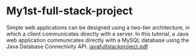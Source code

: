 # My1st-full-stack-project
Simple web applications can be designed using a two-tier architecture, in which a client communicates directly with a server. In this tutorial, a Java web application communicates directly with a MySQL database using the Java Database Connectivity API.
[javafullstackproject.pdf](https://github.com/user-attachments/files/17254581/javafullstackproject.pdf)

